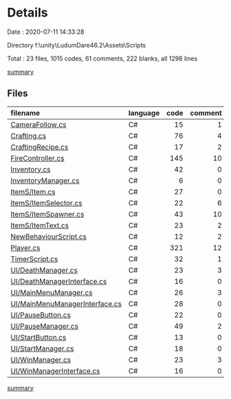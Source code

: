 # Details

Date : 2020-07-11 14:33:28

Directory f:\unity\LudumDare46.2\Assets\Scripts

Total : 23 files,  1015 codes, 61 comments, 222 blanks, all 1298 lines

[summary](results.md)

## Files
| filename | language | code | comment | blank | total |
| :--- | :--- | ---: | ---: | ---: | ---: |
| [CameraFollow.cs](/CameraFollow.cs) | C# | 15 | 1 | 2 | 18 |
| [Crafting.cs](/Crafting.cs) | C# | 76 | 4 | 12 | 92 |
| [CraftingRecipe.cs](/CraftingRecipe.cs) | C# | 17 | 2 | 5 | 24 |
| [FireController.cs](/FireController.cs) | C# | 145 | 10 | 22 | 177 |
| [Inventory.cs](/Inventory.cs) | C# | 42 | 0 | 11 | 53 |
| [InventoryManager.cs](/InventoryManager.cs) | C# | 6 | 0 | 3 | 9 |
| [ItemS/Item.cs](/ItemS/Item.cs) | C# | 27 | 0 | 13 | 40 |
| [ItemS/ItemSelector.cs](/ItemS/ItemSelector.cs) | C# | 22 | 6 | 4 | 32 |
| [ItemS/ItemSpawner.cs](/ItemS/ItemSpawner.cs) | C# | 43 | 10 | 13 | 66 |
| [ItemS/ItemText.cs](/ItemS/ItemText.cs) | C# | 23 | 2 | 7 | 32 |
| [NewBehaviourScript.cs](/NewBehaviourScript.cs) | C# | 12 | 2 | 5 | 19 |
| [Player.cs](/Player.cs) | C# | 321 | 12 | 55 | 388 |
| [TimerScript.cs](/TimerScript.cs) | C# | 32 | 1 | 5 | 38 |
| [UI/DeathManager.cs](/UI/DeathManager.cs) | C# | 23 | 3 | 5 | 31 |
| [UI/DeathManagerInterface.cs](/UI/DeathManagerInterface.cs) | C# | 16 | 0 | 5 | 21 |
| [UI/MainMenuManager.cs](/UI/MainMenuManager.cs) | C# | 26 | 3 | 11 | 40 |
| [UI/MainMenuManagerInterface.cs](/UI/MainMenuManagerInterface.cs) | C# | 28 | 0 | 11 | 39 |
| [UI/PauseButton.cs](/UI/PauseButton.cs) | C# | 22 | 0 | 7 | 29 |
| [UI/PauseManager.cs](/UI/PauseManager.cs) | C# | 49 | 2 | 9 | 60 |
| [UI/StartButton.cs](/UI/StartButton.cs) | C# | 13 | 0 | 4 | 17 |
| [UI/StartManager.cs](/UI/StartManager.cs) | C# | 18 | 0 | 4 | 22 |
| [UI/WinManager.cs](/UI/WinManager.cs) | C# | 23 | 3 | 4 | 30 |
| [UI/WinManagerInterface.cs](/UI/WinManagerInterface.cs) | C# | 16 | 0 | 5 | 21 |

[summary](results.md)